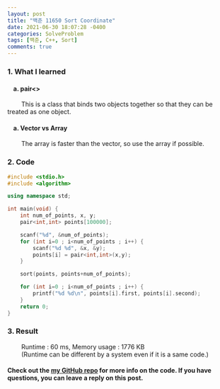 ```yaml
---
layout: post
title: "백준 11650 Sort Coordinate"
date: 2021-06-30 18:07:28 -0400
categories: SolveProblem
tags: [백준, C++, Sort]
comments: true
---
```


### 1. What I learned
#### &nbsp;&nbsp;&nbsp;&nbsp;a. pair<>
&nbsp;&nbsp;&nbsp;&nbsp;&nbsp;&nbsp;&nbsp;&nbsp;This is a class that binds two objects together so that they can be treated as one object.   
#### &nbsp;&nbsp;&nbsp;&nbsp;a. Vector vs Array
&nbsp;&nbsp;&nbsp;&nbsp;&nbsp;&nbsp;&nbsp;&nbsp;The array is faster than the vector, so use the array if possible.   

### 2. Code
```cpp
#include <stdio.h>
#include <algorithm>

using namespace std;

int main(void) {
    int num_of_points, x, y;
    pair<int,int> points[100000];

    scanf("%d", &num_of_points);
    for (int i=0 ; i<num_of_points ; i++) {
        scanf("%d %d", &x, &y);
        points[i] = pair<int,int>(x,y);
    }

    sort(points, points+num_of_points);

    for (int i=0 ; i<num_of_points ; i++) {
        printf("%d %d\n", points[i].first, points[i].second);
    }
    return 0;
}
```

### 3. Result
&nbsp;&nbsp;&nbsp;&nbsp;&nbsp;&nbsp;&nbsp;&nbsp;Runtime : 60 ms, Memory usage : 1776 KB  
&nbsp;&nbsp;&nbsp;&nbsp;&nbsp;&nbsp;&nbsp;&nbsp;(Runtime can be different by a system even if it is a same code.)

#### Check out the [my GitHub repo][hyuk-gh] for more info on the code. If you have questions, you can leave a reply on this post.
[hyuk-gh]: https://github.com/dlgur1994/StudyAlgorithms
